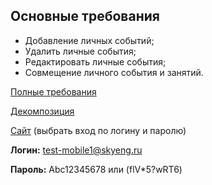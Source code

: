 ## Основные требования

- Добавление личных событий;
- Удалить личные события;
- Редактировать личные события;
- Совмещение личного события и занятий.

[Полные требования](https://skyengpublic.notion.site/535607a88d6c49a8b8b8265560333ee5)

[Декомпозиция](https://miro.com/app/board/uXjVPCjSLWI=/)

[Сайт](skyeng.ru) (выбрать вход по логину и паролю) 

**Логин:** test-mobile1@skyeng.ru 

**Пароль:** Abc12345678 или (flV*5?wRT6)
